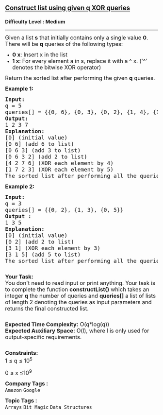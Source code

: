 <h2><a href="https://www.geeksforgeeks.org/problems/construct-list-using-given-q-xor-queries/1">Construct list using given q XOR queries</a></h2><h3>Difficulty Level : Medium</h3><hr><div class="problems_problem_content__Xm_eO"><p><span style="font-size: 18px;">Given a list <strong>s</strong> that initially contains only a single value <strong>0</strong>. There will be <strong>q</strong> queries of the following types:</span></p>
<ul>
<li><span style="font-size: 18px;"><strong>0 x</strong>: Insert x in the list</span></li>
<li><span style="font-size: 18px;"><strong>1 x</strong>: For every element a in s, replace it with a ^ x. ('^' denotes the bitwise XOR operator)</span></li>
</ul>
<p><span style="font-size: 18px;">Return the sorted list after performing the given <strong>q</strong>&nbsp;queries.</span></p>
<p><span style="font-size: 18px;"><strong>Example 1:</strong></span></p>
<pre><span style="font-size: 18px;"><strong>Input:
</strong>q = 5
queries[] = {{0, 6}, {0, 3}, {0, 2}, {1, 4}, {1, 5}}
<strong>Output:
</strong>1 2 3 7
<strong>Explanation:</strong>
[0] (initial value)
[0 6] (add 6 to list)
[0 6 3] (add 3 to list)
[0 6 3 2] (add 2 to list)
[4 2 7 6] (XOR each element by 4)
[1 7 2 3] (XOR each element by 5)
The sorted list after performing all the queries is [1 2 3 7]. </span>
</pre>
<div><span style="font-size: 18px;"><strong>Example 2:</strong></span></div>
<pre><span style="font-size: 18px;"><strong>Input:
</strong>q = 3
queries[] = {{0, 2}, {1, 3}, {0, 5}}</span> <span style="font-size: 18px;">
<strong>Output :</strong>
1 3 5</span>
<span style="font-size: 18px;"><strong>Explanation:</strong>
[0] (initial value)
[0 2] (add 2 to list)
[3 1] (XOR each element by 3)
[3 1 5] (add 5 to list)
The sorted list after performing all the queries is [1 3 5].</span>
</pre>
<p><br><span style="font-size: 18px;"><strong>Your Task:&nbsp;&nbsp;</strong><br>You don't need to read input or print anything. Your task is to complete the function <strong>constructList()</strong> which takes an integer <strong>q</strong> the number of queries and <strong>queries[]</strong> a list of lists of length 2 denoting the queries as input parameters and returns the final constructed list.</span></p>
<p><br><span style="font-size: 18px;"><strong>Expected Time Complexity:</strong> O(q*log(q))<br><strong>Expected Auxiliary Space:</strong> O(l), where l is only used for output-specific requirements.</span></p>
<p><br><span style="font-size: 18px;"><strong>Constraints:</strong><br>1 ≤ q ≤ 10<sup>5</sup></span></p>
<p><span style="font-size: 18px; font-family: -apple-system, BlinkMacSystemFont, 'Segoe UI', Roboto, Oxygen, Ubuntu, Cantarell, 'Open Sans', 'Helvetica Neue', sans-serif;">0 </span><span style="font-size: 18px; font-family: -apple-system, BlinkMacSystemFont, 'Segoe UI', Roboto, Oxygen, Ubuntu, Cantarell, 'Open Sans', 'Helvetica Neue', sans-serif;">≤ x </span><span style="font-size: 18px; font-family: -apple-system, BlinkMacSystemFont, 'Segoe UI', Roboto, Oxygen, Ubuntu, Cantarell, 'Open Sans', 'Helvetica Neue', sans-serif;">≤10<sup>9</sup></span></p></div><p><span style=font-size:18px><strong>Company Tags : </strong><br><code>Amazon</code>&nbsp;<code>Google</code>&nbsp;<br><p><span style=font-size:18px><strong>Topic Tags : </strong><br><code>Arrays</code>&nbsp;<code>Bit Magic</code>&nbsp;<code>Data Structures</code>&nbsp;